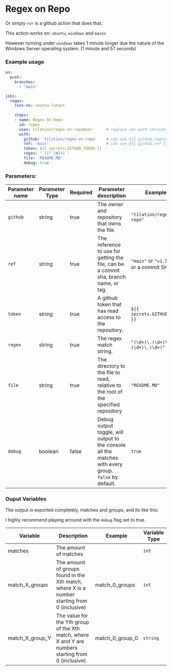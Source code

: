 # Regex on Repo
Or simply `ror` is a github action that does that.

This action works on: `ubuntu`, `windows` and `macos`

However running under `windows` takes 1 minute longer due the nature of the Windows Server operating system. (1 minute and 57 seconds)

### Example usage

```yaml
on:
  push:
    branches:
      - 'main'

jobs:
  regex:
    runs-on: ubuntu-latest
   
    steps:
    - name: Regex On Repo
      id: regex
      uses: tilation/regex-on-repo@ver      # replace ver with version number
      with:
        github: 'tilation/regex-on-repo'    # can use ${{ github.repository }}
        ref: 'main'                         # can use ${{ github.ref }}
        token: ${{ secrets.GITHUB_TOKEN }}
        regex: '`([^`\W]+)`'
        file: 'README.MD'
        debug: true
```


### Parameters:

| Parameter name | Parameter Type |Required | Parameter description | Examples |
|---            |---        |---    |---                                      |---|
| `github`      | string    | true  | The owner and repository that owns the file. | `"tilation/regex-on-repo"` |
| `ref`         | string    | true  | The reference to use for getting the file, can be a commit sha, branch name, or tag.| `"main"` or `"v1.5.3.2"` or a commit SHA |
| `token`       | string    | true  | A github token that has read access to the repository.| `${{ secrets.GITHUB_TOKEN }}` |
| `regex`       | string    | true  | The regex match string. | `"(\d+)\.(\d+)\.(\d+)\.(\d+)"` |
| `file`        | string    | true  | The directory to the file to read, relative to the root of the specified repository | `"README.MD"` |
| `debug`       | boolean   | false | Debug output toggle, will output to the console all the matches with every group. `false` by default. | `true` |


### Ouput Variables

The output is exported completely, matches and groups, and its like this:

I highly recommend playing arround with the `debug` flag set to true.

| Variable | Description | Example | Variable Type|
|---|---|---|---|
| matches | The amount of matches | | `int`
| match_X_groups | The amount of groups found in the Xth match, where X is a number starting from 0 (inclusive) | match_0_groups | `int`
| match_X_group_Y | The value for the Yth group of the Xth match, where X and Y are numbers starting from 0 (inclusive) | match_0_group_0 | `string`

